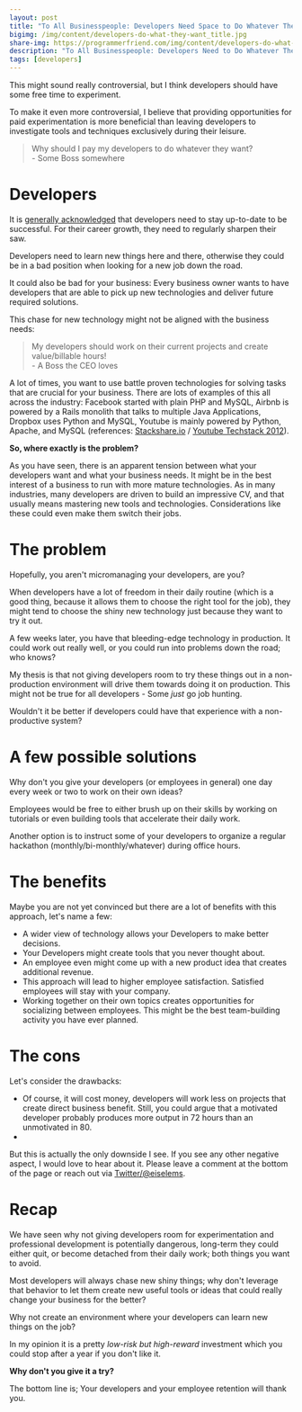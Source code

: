 ```yaml
---
layout: post
title: "To All Businesspeople: Developers Need Space to Do Whatever They Want"
bigimg: /img/content/developers-do-what-they-want_title.jpg
share-img: https://programmerfriend.com/img/content/developers-do-what-they-want_title.jpg
description: "To All Businesspeople: Developers Need to Do Whatever They Want"
tags: [developers]
---
```


This might sound really controversial, but I think developers should have some free time to experiment.

To make it even more controversial, I believe that providing opportunities for paid experimentation is more beneficial than leaving developers to investigate tools and techniques exclusively during their leisure.

> Why should I pay my developers to do whatever they want?<br>
> \- Some Boss somewhere

# Developers

It is [generally acknowledged](https://softwareengineering.stackexchange.com/questions/161099/why-do-developers-need-to-keep-up-to-date-with-technologies-and-methodologies) that developers need to stay up-to-date to be successful.
For their career growth, they need to regularly sharpen their saw.

Developers need to learn new things here and there, otherwise they could be in a bad position when looking for a new job down the road.

It could also be bad for your business: Every business owner wants to have developers that are able to pick up new technologies and deliver future required solutions.  

This chase for new technology might not be aligned with the business needs:

> My developers should work on their current projects and create value/billable hours!<br>
> \- A Boss the CEO loves

A lot of times, you want to use battle proven technologies for solving tasks that are crucial for your business.
There are lots of examples of this all across the industry: Facebook started with plain PHP and MySQL, Airbnb is powered by a Rails monolith that talks to multiple Java Applications, Dropbox uses Python and MySQL, Youtube is mainly powered by Python, Apache, and MySQL (references: [Stackshare.io](http://stackshare.io/) / [Youtube Techstack 2012](http://highscalability.com/blog/2012/3/26/7-years-of-youtube-scalability-lessons-in-30-minutes.html)).

**So, where exactly is the problem?**

As you have seen, there is an apparent tension between what your developers want and what your business needs.
It might be in the best interest of a business to run with more mature technologies. As in many industries, many developers are driven to build an impressive CV, and that usually means mastering new tools and technologies. Considerations like these could even make them switch their jobs.

# The problem

Hopefully, you aren't micromanaging your developers, are you?

When developers have a lot of freedom in their daily routine (which is a good thing, because it allows them to choose the right tool for the job), they might tend to choose the shiny new technology just because they want to try it out.

A few weeks later, you have that bleeding-edge technology in production.
It could work out really well, or you could run into problems down the road; who knows?

My thesis is that not giving developers room to try these things out in a non-production environment will drive them towards doing it on production. This might not be true for all developers - Some *just* go job hunting. 

Wouldn't it be better if developers could have that experience with a non-productive system?

# A few possible solutions

Why don't you give your developers (or employees in general) one day every week or two to work on their own ideas?

Employees would be free to either brush up on their skills by working on tutorials or even building tools that accelerate their daily work.

Another option is to instruct some of your developers to organize a regular hackathon (monthly/bi-monthly/whatever) during office hours.

# The benefits

Maybe you are not yet convinced but there are a lot of benefits with this approach, let's name a few:
* A wider view of technology allows your Developers to make better decisions.
* Your Developers might create tools that you never thought about.
* An employee even might come up with a new product idea that creates additional revenue.
* This approach will lead to higher employee satisfaction. Satisfied employees will stay with your company.
* Working together on their own topics creates opportunities for socializing between employees. This might be the best team-building activity you have ever planned.

# The cons
Let's consider the drawbacks:

* Of course, it will cost money, developers will work less on projects that create direct business benefit. Still, you could argue that a motivated developer probably produces more output in 72 hours than an unmotivated in 80.
*

But this is actually the only downside I see.
If you see any other negative aspect, I would love to hear about it. Please leave a comment at the bottom of the page or reach out via [Twitter/@eiselems](https://twitter.com/eiselems).

# Recap

We have seen why not giving developers room for experimentation and professional development is potentially dangerous,
long-term they could either quit, or become detached from their daily work; both things you want to avoid.

Most developers will always chase new shiny things; why don't leverage that behavior to let them create new useful tools or ideas that could really change your business for the better?

Why not create an environment where your developers can learn new things on the job?

In my opinion it is a pretty *low-risk but high-reward* investment which you could stop after a year if you don't like it.

**Why don't you give it a try?**

The bottom line is;  Your developers and your employee retention will thank you.